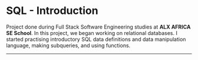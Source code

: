# SQL - Introduction

Project done during Full Stack Software Engineering studies at **ALX AFRICA SE School**. In this project, we began working on relational databases. I started practising introductory SQL data definitions and data manipulation language, making subqueries, and using functions.

*****

